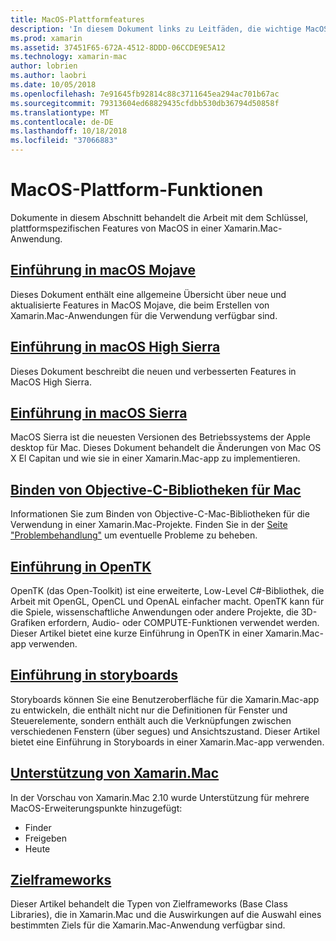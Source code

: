 ```yaml
---
title: MacOS-Plattformfeatures
description: 'In diesem Dokument links zu Leitfäden, die wichtige MacOS und Xamarin.Mac-Plattformfeatures beschreiben: OpenTK, Storyboards, Extensions und mehr.'
ms.prod: xamarin
ms.assetid: 37451F65-672A-4512-8DDD-06CCDE9E5A12
ms.technology: xamarin-mac
author: lobrien
ms.author: laobri
ms.date: 10/05/2018
ms.openlocfilehash: 7e91645fb92814c88c3711645ea294ac701b67ac
ms.sourcegitcommit: 79313604ed68829435cfdbb530db36794d50858f
ms.translationtype: MT
ms.contentlocale: de-DE
ms.lasthandoff: 10/18/2018
ms.locfileid: "37066883"
---
```

# <a name="macos-platform-features"></a>MacOS-Plattform-Funktionen

Dokumente in diesem Abschnitt behandelt die Arbeit mit dem Schlüssel, plattformspezifischen Features von MacOS in einer Xamarin.Mac-Anwendung.

## <a name="introduction-to-macos-mojavemacplatformintroduction-to-macos-mojaveindexmd"></a>[Einführung in macOS Mojave](~/mac/platform/introduction-to-macos-mojave/index.md)

Dieses Dokument enthält eine allgemeine Übersicht über neue und aktualisierte Features in MacOS Mojave, die beim Erstellen von Xamarin.Mac-Anwendungen für die Verwendung verfügbar sind.

## <a name="introduction-to-macos-high-sierramacplatformintroduction-to-macos-high-sierraindexmd"></a>[Einführung in macOS High Sierra](~/mac/platform/introduction-to-macos-high-sierra/index.md)

Dieses Dokument beschreibt die neuen und verbesserten Features in MacOS High Sierra.

## <a name="introduction-to-macos-sierramacplatformintroduction-to-macos-sierraindexmd"></a>[Einführung in macOS Sierra](~/mac/platform/introduction-to-macos-sierra/index.md)

MacOS Sierra ist die neuesten Versionen des Betriebssystems der Apple desktop für Mac. Dieses Dokument behandelt die Änderungen von Mac OS X El Capitan und wie sie in einer Xamarin.Mac-app zu implementieren.

## <a name="binding-objective-c-libraries-for-macbindingmd"></a>[Binden von Objective-C-Bibliotheken für Mac](binding.md)

Informationen Sie zum Binden von Objective-C-Mac-Bibliotheken für die Verwendung in einer Xamarin.Mac-Projekte.
Finden Sie in der [Seite "Problembehandlung"](~/cross-platform/macios/binding/troubleshooting.md) um eventuelle Probleme zu beheben.

## <a name="introduction-to-opentkmacplatformopentkmd"></a>[Einführung in OpenTK](~/mac/platform/opentk.md)

OpenTK (das Open-Toolkit) ist eine erweiterte, Low-Level C#-Bibliothek, die Arbeit mit OpenGL, OpenCL und OpenAL einfacher macht. OpenTK kann für die Spiele, wissenschaftliche Anwendungen oder andere Projekte, die 3D-Grafiken erfordern, Audio- oder COMPUTE-Funktionen verwendet werden. Dieser Artikel bietet eine kurze Einführung in OpenTK in einer Xamarin.Mac-app verwenden.

## <a name="introduction-to-storyboardsmacplatformstoryboardsindexmd"></a>[Einführung in storyboards](~/mac/platform/storyboards/index.md)

Storyboards können Sie eine Benutzeroberfläche für die Xamarin.Mac-app zu entwickeln, die enthält nicht nur die Definitionen für Fenster und Steuerelemente, sondern enthält auch die Verknüpfungen zwischen verschiedenen Fenstern (über segues) und Ansichtszustand. Dieser Artikel bietet eine Einführung in Storyboards in einer Xamarin.Mac-app verwenden.

## <a name="xamarinmac-extension-supportmacplatformextensionsmd"></a>[Unterstützung von Xamarin.Mac](~/mac/platform/extensions.md)

In der Vorschau von Xamarin.Mac 2.10 wurde Unterstützung für mehrere MacOS-Erweiterungspunkte hinzugefügt:

- Finder
- Freigeben
- Heute

## <a name="target-frameworksmacplatformtarget-frameworkmd"></a>[Zielframeworks](~/mac/platform/target-framework.md)

Dieser Artikel behandelt die Typen von Zielframeworks (Base Class Libraries), die in Xamarin.Mac und die Auswirkungen auf die Auswahl eines bestimmten Ziels für die Xamarin.Mac-Anwendung verfügbar sind.
